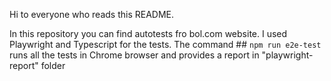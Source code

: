 Hi to everyone who reads this README. 

In this repository you can find autotests fro bol.com website. 
I used Playwright and Typescript for the tests. 
The command ## `npm run e2e-test` runs all the tests in Chrome browser and provides a report in "playwright-report" folder

